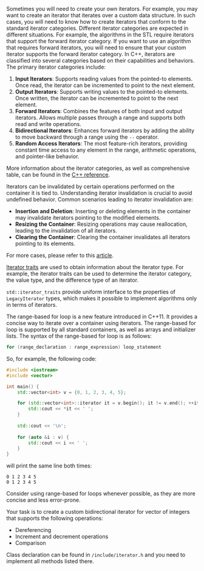 Sometimes you will need to create your own iterators. For example, you may want to create an iterator that iterates over a custom data structure. In such cases, you will need to know how to create iterators that conform to the standard iterator categories. Different iterator categories are expected in different situations. For example, the algorithms in the STL require iterators that support the forward iterator category. If you want to use an algorithm that requires forward iterators, you will need to ensure that your custom iterator supports the forward iterator category.
In C++, iterators are classified into several categories based on their capabilities and behaviors. The primary iterator categories include:

1. **Input Iterators**: Supports reading values from the pointed-to elements. Once read, the iterator can be incremented to point to the next element.
2. **Output Iterators**: Supports writing values to the pointed-to elements. Once written, the iterator can be incremented to point to the next element.
3. **Forward Iterators**: Combines the features of both input and output iterators. Allows multiple passes through a range and supports both read and write operations.
4. **Bidirectional Iterators**: Enhances forward iterators by adding the ability to move backward through a range using the `--` operator.
5. **Random Access Iterators**: The most feature-rich iterators, providing constant time access to any element in the range, arithmetic operations, and pointer-like behavior.

More information about the iterator categories, as well as comprehensive table, can be found in the [C++ reference](https://en.cppreference.com/w/cpp/iterator).

Iterators can be invalidated by certain operations performed on the container it is tied to. Understanding iterator invalidation is crucial to avoid undefined behavior. Common scenarios leading to iterator invalidation are:
 - **Insertion and Deletion**: Inserting or deleting elements in the container may invalidate iterators pointing to the modified elements.
 - **Resizing the Container**: Resizing operations may cause reallocation, leading to the invalidation of all iterators.
 - **Clearing the Container**: Clearing the container invalidates all iterators pointing to its elements.

For more cases, please refer to this [article](http://kera.name/articles/2011/06/iterator-invalidation-rules-c0x/).

[Iterator traits](https://en.cppreference.com/w/cpp/iterator/iterator_traits) are used to obtain information about the iterator type. For example, the iterator traits can be used to determine the iterator category, the value type, and the difference type of an iterator.

`std::iterator_traits` provide uniform interface to the properties of `LegacyIterator` types, which makes it possible to implement algorithms only in terms of iterators.

The range-based for loop is a new feature introduced in C++11. It provides a concise way to iterate over a container using iterators. The range-based for loop is supported by all standard containers, as well as arrays and initializer lists. The syntax of the range-based for loop is as follows:
```cpp
for (range_declaration : range_expression) loop_statement
```

So, for example, the following code:
```cpp
#include <iostream>
#include <vector>

int main() {
    std::vector<int> v = {0, 1, 2, 3, 4, 5};

    for (std::vector<int>::iterator it = v.begin(); it != v.end(); ++it) {
        std::cout << *it << ' ';
    }
    
    std::cout << '\n';
    
    for (auto &i : v) {
        std::cout << i << ' ';
    }
}
```
will print the same line both times:
```
0 1 2 3 4 5
0 1 2 3 4 5
```

Consider using range-based for loops whenever possible, as they are more concise and less error-prone.

Your task is to create a custom bidirectional iterator for vector of integers that supports the following operations:
- Dereferencing
- Increment and decrement operations
- Comparison

Class declaration can be found in `/include/iterator.h` and you need to implement all methods listed there.